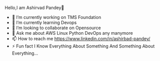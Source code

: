 Hello,I am Ashirvad Pandey👋

- 🔭 I’m currently working on TMS Foundation
- 🌱 I’m currently learning Devops 
- 👯 I’m looking to collaborate on Opensource
- 💬 Ask me about AWS Linux Python DevOps any manymore
- 📫 How to reach me https://www.linkedin.com/in/ashirbad-pandey/
- ⚡ Fun fact I Know Everything About Something And Something About Everything...

